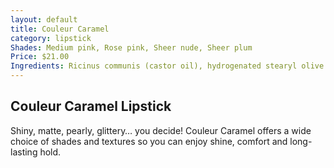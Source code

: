 ```yaml
---
layout: default
title: Couleur Caramel
category: lipstick
Shades: Medium pink, Rose pink, Sheer nude, Sheer plum
Price: $21.00
Ingredients: Ricinus communis (castor oil), hydrogenated stearyl olive esters, candelilla cera, olei/linoleic/linolenic polyglycerides, sucrose acetate isobutyrate, prunus armeniaca (apricot) kernal oil unsaponifiables, butyrospermum parkii (shea) butter*, olea europeaea (olive) fruit oil*, prunus armeniaca (apricot) kernal oil*, simmondsdia chinensis (jojoba) seed oil*, pongamia glabra seed oil, asparagopsis armata extract, vitis vinifera (grape) seed oil*, aspalahtus linearis leaf extract, tocopherol, natural fragrance [+/- may contain: CI 77019, Alumina, CI 77891, CI 77491, CI 77492, CI 77499, CI 75470, Calcium Dosium Borosilicate, lactoflavine]
---
```


## Couleur Caramel Lipstick

Shiny, matte, pearly, glittery… you decide! Couleur Caramel offers a wide choice of shades and textures so you can enjoy shine, comfort and long-lasting hold.